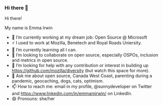 ### Hi there 👋

<!--
**emmairwin/emmairwin** is a ✨ _special_ ✨ repository because its `README.md` (this file) appears on your GitHub profile.

Here are some ideas to get you started:

- 🔭 I’m currently working on ...
- 🌱 I’m currently learning ...
- 👯 I’m looking to collaborate on ...
- 🤔 I’m looking for help with ...
- 💬 Ask me about ...
- 📫 How to reach me: ...
- 😄 Pronouns: ...
- ⚡ Fun fact: ...
-->
Hi there!

My name is Emma Irwin

- 🔭 I’m currently working at my dream job: Open Source @ Microsoft
- ⚡ I used to work at Mozilla, Benetech and Royal Roads Uniersity.
- 🌱 I’m currently learning all I can.
- 👯 I’m looking to collaborate on open source, especially OSPOs,  inclusion and metrics in open source.
- 🤔 I’m looking for help with any contribution or interest in building up https://github.com/mozilla/diversity (but watch this space for more).
- 💬 Ask me about open source,  Canada West Coast, parenting during a pandemic, geocaching, dogs, cats, optimism.
- 📫 How to reach me: email in my profile, @sunnydeveloper on Twitter and https://www.linkedin.com/in/emmamirwin/ on LinkedIn.
- 😄 Pronouns: she/her



